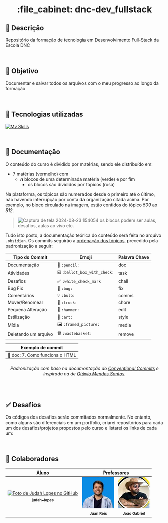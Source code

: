 <h1 align="center">:file_cabinet: dnc-dev_fullstack</h1>

## 📜 Descrição

Repositório da formação de tecnologia em Desenvolvimento Full-Stack da Escola DNC

<br>

## :dart: Objetivo

Documentar e salvar todos os arquivos com o meu progresso ao longo da formação

<br>

## :wrench: Tecnologias utilizadas
<div>
   
   [![My Skills](https://skillicons.dev/icons?i=html,css)](https://skillicons.dev)
<!--    <img src="https://cdn.jsdelivr.net/gh/devicons/devicon/icons/html5/html5-plain.svg" width="50px;"/>
   <img src="https://cdn.jsdelivr.net/gh/devicons/devicon/icons/css3/css3-plain.svg" width="50px"/>
   <img src="https://cdn.jsdelivr.net/gh/devicons/devicon/icons/javascript/javascript-plain.svg" width="50px"/>
   <img src="https://cdn.jsdelivr.net/gh/devicons/devicon@latest/icons/typescript/typescript-plain.svg" width="50px"/>
   <img src="https://cdn.jsdelivr.net/gh/devicons/devicon/icons/nodejs/nodejs-original.svg" width="50px"/> -->
</div>

<br>

## 📝 Documentação

O conteúdo do curso é dividido por matérias, sendo ele distribuído em: 
- 7 matérias (vermelho) com
   - ___n___ blocos de uma determinada matéria (verde) e por fim
      - os blocos são divididos por tópicos (rosa)

Na plataforma, os tópicos são numerados desde o primeiro até o último, não havendo interrupção por conta da organização citada acima. Por exemplo, no bloco circulado na imagem, estão contidos do tópico _509_ ao _512_.

> ![Captura de tela 2024-08-23 154054](https://github.com/user-attachments/assets/873b84b1-d82e-426b-8e3a-35dd7444ad88)
> os blocos podem ser aulas, desafios, aulas ao vivo etc.
 
Tudo isto posto, a documentação teórica do conteúdo será feita no arquivo `.obsidian`. Os commits seguirão a <ins>ordenação dos tópicos</ins>, precedido pela padronização a seguir:

<div align="center">
   
   | Tipo do Commit       | Emoji                | Palavra Chave | 
   |----------------------|----------------------|---------------|
   | Documentação         | 📝 `:pencil:`       | doc           |
   | Atividades           | ☑️ `:ballot_box_with_check:` | task |
   | Desafios             | ✅ `:white_check_mark` | chall      |
   | Bug Fix              | 🐛 `:bug:`          | fix           |
   | Comentários          | 💡 `:bulb:`         | comms         |
   | Mover/Renomear       | 🚚 `:truck:`        | chore         |
   | Pequena Alteração    | 🔨 `:hammer:`       | edit          |
   | Estilização          | 🎨 `:art:`          | style         |
   | Mídia                | 🖼️ `:framed_picture:`  | media      |
   | Deletando um arquivo | 🗑️ `:wastebasket:`  | remove        |
</div>

<div align="center">
   
| Exemplo de commit |
| --- |
| 📝 doc: 7. Como funciona o HTML |

###### Padronização com base na documentação do <a href="https://www.conventionalcommits.org/pt-br/v1.0.0/">Conventional Commits</a> e inspirada na de <a href="https://github.com/OtavioMendesSantos/Projeto_Autodidata?tab=readme-ov-file">Otávio Mendes Santos</a>.
</div>


<br>

## ✅ Desafios
 Os códigos dos desafios serão commitados normalmente. No entanto, como alguns são diferenciais em um portfolio, criarei repositórios para cada um dos desafios/projetos propostos pelo curso e listarei os links de cada um: 

<br>

## :handshake: Colaboradores

<table>
  <thead>
    <tr>
      <th>
        Aluno
      </th>
      <th align="center" colspan=5>
        Professores
      </th>
    <tr>
  <thead>
  <tbody>  
    <tr>
      <td align="center">
        <a href="https://github.com/judah-lopes">
          <img src="https://avatars.githubusercontent.com/u/134812191?s=400&u=00a571215f2ea321a8738af235cea655e1e36ec6&v=4" width="100px;" alt="Foto de Judah Lopes no GitHub"/><br>
          <sub>
            <b>judah-lopes</b>
          </sub>
        </a>
      </td>
      <td align="center">
        <a href="https://www.linkedin.com/in/jrmendes/">
          <img src="https://github.com/judah-lopes/dnc-dev_fullstack/blob/main/assets/img/juan-reis.jpg" alt="Foto de Juan Reis no LinkedIn"/><br>
          <sub>
            <b>Juan Reis</b>
          </sub>
        </a>
      </td>
      <td align="center">
        <a href="https://www.linkedin.com/in/joao-gabriel-matuto/">
          <img src="https://github.com/judah-lopes/dnc-dev_fullstack/blob/main/assets/img/joao-gabriel.jpg" width="100px;" alt="Foto de João Gabriel no LinkedIn"/><br>
          <sub>
            <b>João Gabriel</b>
          </sub>
        </a>
      </td>
<!--       <td align="center">
        <a href="">
          <img src="" width="100px;" alt="Foto de "/><br>
          <sub>
            <b></b>
          </sub>
        </a>
      </td>
      <td align="center">
        <a href="">
          <img src="" width="100px;" alt="Foto de "/><br>
          <sub>
            <b></b>
          </sub>
        </a>
      </td>
      <td align="center">
        <a href="">
          <img src="" width="100px;" alt="Foto de "/><br>
          <sub>
            <b></b>
          </sub>
        </a>
      </td>
      <td align="center">
        <a href="">
          <img src="" width="100px;" alt="Foto de "/><br>
          <sub>
            <b></b>
          </sub>
        </a>
      </td>
      <td align="center">
        <a href="">
          <img src="" width="100px;" alt="Foto de "/><br>
          <sub>
            <b></b>
          </sub>
        </a>
      </td>
      <td align="center">
        <a href="">
          <img src="" width="100px;" alt="Foto de "/><br>
          <sub>
            <b></b>
          </sub>
        </a>
      </td>
      <td align="center">
        <a href="">
          <img src="" width="100px;" alt="Foto de "/><br>
          <sub>
            <b></b>
          </sub>
        </a>
      </td>
      <td align="center">
        <a href="">
          <img src="" width="100px;" alt="Foto de "/><br>
          <sub>
            <b></b>
          </sub>
        </a>
      </td>
      <td align="center">
        <a href="">
          <img src="" width="100px;" alt="Foto de "/><br>
          <sub>
            <b></b>
          </sub>
        </a>
      </td> -->
    </tr>
</table>
